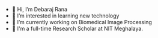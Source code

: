 - 👋 Hi, I’m Debaraj Rana
- 👀 I’m interested in learning new technology
- 🌱 I’m currently working on Biomedical Image Processing
- 💞️ I'm a full-time Research Scholar at NIT Meghalaya.

<!---
debarajrana85/debarajrana85 is a ✨ special ✨ repository because its `README.md` (this file) appears on your GitHub profile.
You can click the Preview link to take a look at your changes.
--->
